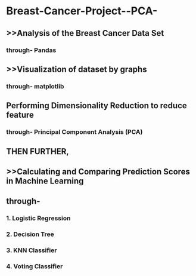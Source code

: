 # Breast-Cancer-Project--PCA-

## >>Analysis of the Breast Cancer Data Set 
### through- Pandas
## >>Visualization of dataset by graphs
### through- matplotlib
## Performing Dimensionality Reduction to reduce feature
### through- Principal Component Analysis (PCA)
## THEN FURTHER,
## >>Calculating and Comparing Prediction Scores in Machine Learning 
## through-
### 1. Logistic Regression
### 2. Decision Tree
### 3. KNN Classifier
### 4. Voting Classifier
